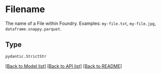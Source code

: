 # Filename

The name of a File within Foundry. Examples: `my-file.txt`, `my-file.jpg`, `dataframe.snappy.parquet`.


## Type
```python
pydantic.StrictStr
```


[[Back to Model list]](../../../../README.md#models-v2-link) [[Back to API list]](../../../../README.md#apis-v2-link) [[Back to README]](../../../../README.md)
